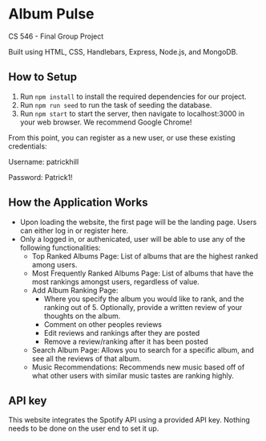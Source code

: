 # Album Pulse
CS 546 - Final Group Project

Built using HTML, CSS, Handlebars, Express, Node.js, and MongoDB.

## How to Setup
1. Run `npm install` to install the required dependencies for our project.  
2. Run `npm run seed` to run the task of seeding the database.
3. Run `npm start` to start the server, then navigate to localhost:3000 in your web browser. We recommend Google Chrome!

From this point, you can register as a new user, or use these existing credentials:

Username: patrickhill

Password: Patrick1!

## How the Application Works
- Upon loading the website, the first page will be the landing page. Users can either log in or register here.
- Only a logged in, or authenicated, user will be able to use any of the following functionalities:
  - Top Ranked Albums Page: List of albums that are the highest ranked among users.
  - Most Frequently Ranked Albums Page: List of albums that have the most rankings amongst users, regardless of value.
  - Add Album Ranking Page: 
	- Where you specify the album you would like to rank, and the ranking out of 5. Optionally, provide a written review of your thoughts on the album.
	- Comment on other peoples reviews
	- Edit reviews and rankings after they are posted
	- Remove a review/ranking after it has been posted
  - Search Album Page: Allows you to search for a specific album, and see all the reviews of that album. 
  - Music Recommendations: Recommends new music based off of what other users with similar music tastes are ranking highly.

## API key
This website integrates the Spotify API using a provided API key. Nothing needs to be done on the user end to set it up.
